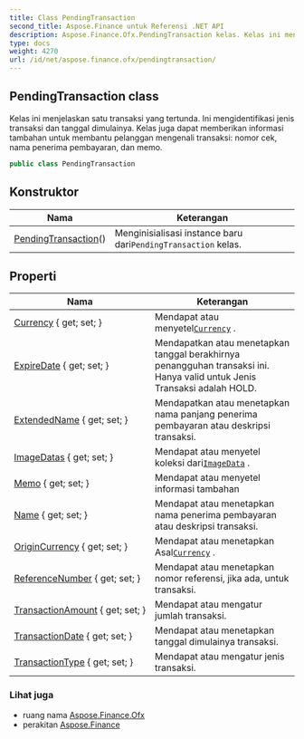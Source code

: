 ```yaml
---
title: Class PendingTransaction
second_title: Aspose.Finance untuk Referensi .NET API
description: Aspose.Finance.Ofx.PendingTransaction kelas. Kelas ini menjelaskan satu transaksi yang tertunda. Ini mengidentifikasi jenis transaksi dan tanggal dimulainya. Kelas juga dapat memberikan informasi tambahan untuk membantu pelanggan mengenali transaksi nomor cek nama penerima pembayaran dan memo.
type: docs
weight: 4270
url: /id/net/aspose.finance.ofx/pendingtransaction/
---
```

## PendingTransaction class

Kelas ini menjelaskan satu transaksi yang tertunda. Ini mengidentifikasi jenis transaksi dan tanggal dimulainya. Kelas juga dapat memberikan informasi tambahan untuk membantu pelanggan mengenali transaksi: nomor cek, nama penerima pembayaran, dan memo.

```csharp
public class PendingTransaction
```

## Konstruktor

| Nama | Keterangan |
| --- | --- |
| [PendingTransaction](pendingtransaction/)() | Menginisialisasi instance baru dari`PendingTransaction` kelas. |

## Properti

| Nama | Keterangan |
| --- | --- |
| [Currency](../../aspose.finance.ofx/pendingtransaction/currency/) { get; set; } | Mendapat atau menyetel[`Currency`](./currency/) . |
| [ExpireDate](../../aspose.finance.ofx/pendingtransaction/expiredate/) { get; set; } | Mendapatkan atau menetapkan tanggal berakhirnya penangguhan transaksi ini. Hanya valid untuk Jenis Transaksi adalah HOLD. |
| [ExtendedName](../../aspose.finance.ofx/pendingtransaction/extendedname/) { get; set; } | Mendapatkan atau menetapkan nama panjang penerima pembayaran atau deskripsi transaksi. |
| [ImageDatas](../../aspose.finance.ofx/pendingtransaction/imagedatas/) { get; set; } | Mendapat atau menyetel koleksi dari[`ImageData`](../imagedata/) . |
| [Memo](../../aspose.finance.ofx/pendingtransaction/memo/) { get; set; } | Mendapat atau menyetel informasi tambahan |
| [Name](../../aspose.finance.ofx/pendingtransaction/name/) { get; set; } | Mendapat atau menetapkan nama penerima pembayaran atau deskripsi transaksi. |
| [OriginCurrency](../../aspose.finance.ofx/pendingtransaction/origincurrency/) { get; set; } | Mendapat atau menetapkan Asal[`Currency`](./currency/) . |
| [ReferenceNumber](../../aspose.finance.ofx/pendingtransaction/referencenumber/) { get; set; } | Mendapat atau menetapkan nomor referensi, jika ada, untuk transaksi. |
| [TransactionAmount](../../aspose.finance.ofx/pendingtransaction/transactionamount/) { get; set; } | Mendapat atau mengatur jumlah transaksi. |
| [TransactionDate](../../aspose.finance.ofx/pendingtransaction/transactiondate/) { get; set; } | Mendapat atau menetapkan tanggal dimulainya transaksi. |
| [TransactionType](../../aspose.finance.ofx/pendingtransaction/transactiontype/) { get; set; } | Mendapat atau mengatur jenis transaksi. |

### Lihat juga

* ruang nama [Aspose.Finance.Ofx](../../aspose.finance.ofx/)
* perakitan [Aspose.Finance](../../)


